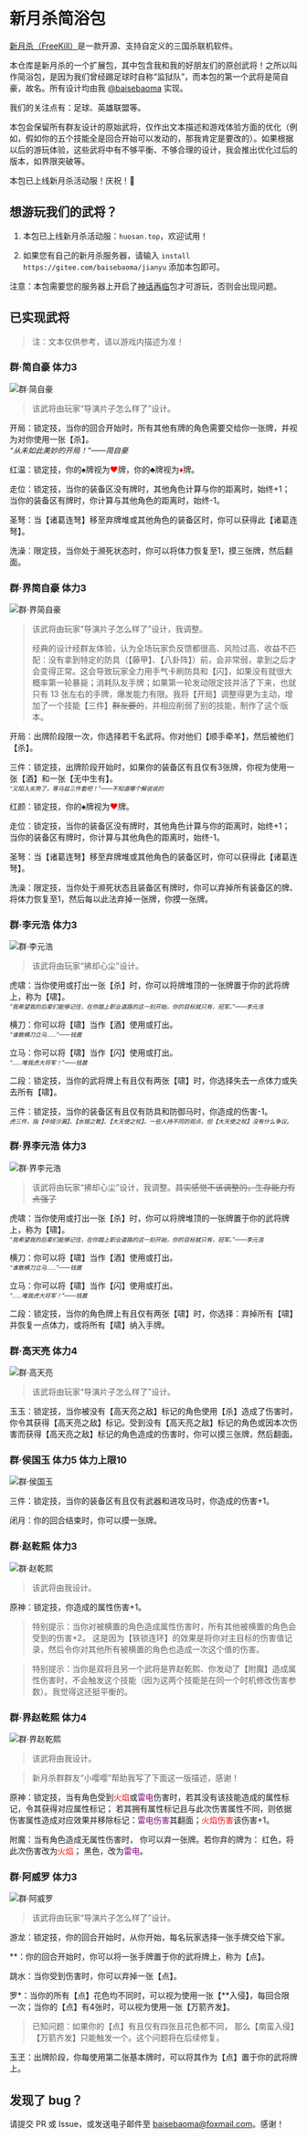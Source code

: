 # 新月杀简浴包

[新月杀（FreeKill）](https://gitee.com/notify-ctrl/FreeKill)是一款开源、支持自定义的三国杀联机软件。

本仓库是新月杀的一个扩展包，其中包含我和我的好朋友们的原创武将！之所以叫作简浴包，是因为我们曾经踢足球时自称“监狱队”，而本包的第一个武将是简自豪，故名。所有设计均由我 [@baisebaoma](https://gitee.com/baisebaoma) 实现。

我们的关注点有：足球、英雄联盟等。

本包会保留所有群友设计的原始武将，仅作出文本描述和游戏体验方面的优化（例如，假如你的五个技能全是回合开始可以发动的，那我肯定是要改的）。如果根据以后的游玩体验，这些武将中有不够平衡、不够合理的设计，我会推出优化过后的版本，如界限突破等。

本包已上线新月杀活动服！庆祝！🎉

## 想游玩我们的武将？

1. 本包已上线新月杀活动服：`huosan.top`，欢迎试用！

2. 如果您有自己的新月杀服务器，请输入 `install https://gitee.com/baisebaoma/jianyu` 添加本包即可。

注意：本包需要您的服务器上开启了[神话再临](https://gitee.com/notify-ctrl/shzl)包才可游玩，否则会出现问题。

## 已实现武将

> 注：文本仅供参考，请以游戏内描述为准！

### 群·简自豪 体力3

![群·简自豪](./image/generals/avatar/xjb__jianzihao.jpg "群·简自豪")

> 该武将由玩家“导演片子怎么样了”设计。

开局：锁定技，当你的回合开始时，所有其他有牌的角色需要交给你一张牌，并视为对你使用一张【杀】。<br>
  <font size="2"><i>“从未如此美妙的开局！”——简自豪</i></font>

红温：锁定技，你的♠牌视为<font color='red'>♥</font>牌，你的♣牌视为<font color='red'>♦</font>牌。

走位：锁定技，当你的装备区没有牌时，其他角色计算与你的距离时，始终+1；当你的装备区有牌时，你计算与其他角色的距离时，始终-1。

圣弩：当【诸葛连弩】移至弃牌堆或其他角色的装备区时，你可以获得此【诸葛连弩】。

洗澡：限定技，当你处于濒死状态时，你可以将体力恢复至1，摸三张牌，然后翻面。


### 群·界简自豪 体力3

![群·界简自豪](./image/generals/avatar/tym__jianzihao.jpg "群·界简自豪")

> 该武将由玩家“导演片子怎么样了”设计，我调整。
> 
> 经典的设计经群友体验，认为全场玩家负反馈都很高、风险过高、收益不匹配：没有拿到特定的防具（【藤甲】、【八卦阵】）前，会非常弱，拿到之后才会变得正常。这会导致玩家全力用手气卡刷防具和【闪】，如果没有就很大概率第一轮暴毙；消耗队友手牌；如果第一轮发动限定技并活了下来，也就只有 13 张左右的手牌，爆发能力有限。我将【开局】调整得更为主动，增加了一个技能【三件】~~群友要的~~，并相应削弱了别的技能，制作了这个版本。

开局：出牌阶段限一次，你选择若干名武将。你对他们【顺手牵羊】，然后被他们【杀】。

三件：锁定技，出牌阶段开始时，如果你的装备区有且仅有3张牌，你视为使用一张【酒】和一张【无中生有】。<br>
  <font size="1"><i>“又陷入劣势了，等乌兹三件套吧！”——不知道哪个解说说的</i></font>

红颜：锁定技，你的♠牌视为<font color='red'>♥</font>牌。

走位：锁定技，当你的装备区没有牌时，其他角色计算与你的距离时，始终+1；当你的装备区有牌时，你计算与其他角色的距离时，始终-1。

圣弩：当【诸葛连弩】移至弃牌堆或其他角色的装备区时，你可以获得此【诸葛连弩】。

洗澡：限定技，当你处于濒死状态且装备区有牌时，你可以弃掉所有装备区的牌、将体力恢复至1，然后每以此法弃掉一张牌，你摸一张牌。


### 群·李元浩 体力3

![群·李元浩](./image/generals/avatar/skl__liyuanhao.jpg "群·李元浩")

> 该武将由玩家“拂却心尘”设计。

虎啸：当你使用或打出一张【杀】时，你可以将牌堆顶的一张牌置于你的武将牌上，称为【啸】。
  <br><font size="1"><i>“我希望我的后辈们能够记住，在你踏上职业道路的这一刻开始，你的目标就只有，冠军。”——李元浩</i></font>

横刀：你可以将【啸】当作【酒】使用或打出。
  <br><font size="1"><i>“谁敢横刀立马……”——钱晨</i></font>

立马：你可以将【啸】当作【闪】使用或打出。
  <br><font size="1"><i>“……唯我虎大将军！”——钱晨</i></font>

二段：锁定技，当你的武将牌上有且仅有两张【啸】时，你选择失去一点体力或失去所有【啸】。

三件：锁定技，当你的装备区有且仅有防具和防御马时，你造成的伤害-1。
  <br><font size="1"><i>虎三件，指【中娅沙漏】、【水银之靴】、【大天使之杖】。一些人持不同的观点，但【大天使之杖】没有什么争议。</i></font>


### 群·界李元浩 体力3

![群·界李元浩](./image/generals/avatar/tym__liyuanhao.jpg "群·界李元浩")

> 该武将由玩家“拂却心尘”设计，我调整。<s>其实感觉不该调整的，生存能力有点强了</s>

虎啸：当你使用或打出一张【杀】时，你可以将牌堆顶的一张牌置于你的武将牌上，称为【啸】。
  <br><font size="1"><i>“我希望我的后辈们能够记住，在你踏上职业道路的这一刻开始，你的目标就只有，冠军。”——李元浩</i></font>

横刀：你可以将【啸】当作【酒】使用或打出。
  <br><font size="1"><i>“谁敢横刀立马……”——钱晨</i></font>

立马：你可以将【啸】当作【闪】使用或打出。
  <br><font size="1"><i>“……唯我虎大将军！”——钱晨</i></font>

二段：锁定技，当你的角色牌上有且仅有两张【啸】时，你选择：弃掉所有【啸】并恢复一点体力，或将所有【啸】纳入手牌。

### 群·高天亮 体力4

![群·高天亮](./image/generals/avatar/xjb__gaotianliang.jpg "群·高天亮")

> 该武将由玩家“导演片子怎么样了”设计。

玉玉：锁定技，当你被没有【高天亮之敌】标记的角色使用【杀】造成了伤害时，你令其获得【高天亮之敌】标记。受到没有【高天亮之敌】标记的角色或因本次伤害而获得【高天亮之敌】标记的角色造成的伤害时，你可以摸三张牌，然后翻面。

### 群·侯国玉 体力5 体力上限10

![群·侯国玉](./image/generals/avatar/tym__houguoyu.jpg "群·侯国玉")

三件：锁定技，当你的装备区有且仅有武器和进攻马时，你造成的伤害+1。

闭月：你的回合结束时，你可以摸一张牌。

### 群·赵乾熙 体力3

![群·赵乾熙](./image/generals/avatar/tym__zhaoqianxi.jpg "群·赵乾熙")

> 该武将由我设计。

原神：锁定技，你造成的属性伤害+1。

> 特别提示：当你对被横置的角色造成属性伤害时，所有其他被横置的角色会受到的伤害+2。
这是因为【铁锁连环】的效果是将你对主目标的伤害值记录，然后令你对其他所有被横置的角色也造成一次这个值的伤害。

> 特别提示：当你是双将且另一个武将是界赵乾熙、你发动了【附魔】造成属性伤害时，不会触发这个技能（因为这两个技能是在同一个时机修改伤害参数）。我觉得这还挺平衡的。

### 群·界赵乾熙 体力4

![群·界赵乾熙](./image/generals/avatar/tym__zhaoqianxi_2.jpg "群·界赵乾熙")

> 该武将由我设计。

> 新月杀群群友“小嘤嘤”帮助我写了下面这一版描述，感谢！

原神：锁定技，当有角色受到<font color="red">火焰</font>或<font color="purple">雷电</font>伤害时，若其没有该技能造成的属性标记，令其获得对应属性标记；
  若其拥有属性标记且与此次伤害属性不同，则依据伤害属性造成对应效果并移除标记：<font color="purple">雷电伤害</font>其翻面；<font color="red">火焰伤害</font>该伤害+1。

附魔：当有角色造成无属性伤害时，
  你可以弃一张牌。若你弃的牌为：
  红色，将此次伤害改为<font color="red">火焰</font>；
  黑色，改为<font color="purple">雷电</font>。

### 群·阿威罗 体力3

![群·阿威罗](./image/generals/avatar/xjb__aweiluo.jpg "群·阿威罗")

> 该武将由玩家“导演片子怎么样了”设计。

游龙：锁定技，你的回合开始时，从你开始，每名玩家选择一张手牌交给下家。

**：你的回合开始时，你可以将一张手牌置于你的武将牌上，称为【点】。

跳水：当你受到伤害时，你可以弃掉一张【点】。

罗*：当你的所有【点】花色均不同时，可以视为使用一张【**入侵】，每回合限一次；当你的【点】有4张时，可以视为使用一张【万箭齐发】。

> 已知问题：如果你的【点】有且仅有四张且花色都不同，
  那么【南蛮入侵】【万箭齐发】只能触发一个。这个问题将在后续修复。

玉玊：出牌阶段，你每使用第二张基本牌时，可以将其作为【点】置于你的武将牌上。

## 发现了 bug？

请提交 PR 或 Issue，或发送电子邮件至 [baisebaoma@foxmail.com](mailto:baisebaoma@foxmail.com)。感谢！
